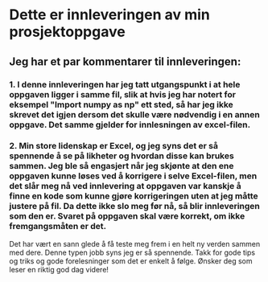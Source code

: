# Dette er innleveringen av min prosjektoppgave

<h2>Jeg har et par kommentarer til innleveringen:</h2>

<h3>1. I denne innleveringen har jeg tatt utgangspunkt i at hele oppgaven ligger i samme fil, slik at hvis jeg har notert for eksempel "Import numpy as np" ett sted, så har jeg ikke skrevet det igjen dersom det skulle være nødvendig i en annen oppgave. Det samme gjelder for innlesningen av excel-filen.</h3>
<h3>2. Min store lidenskap er Excel, og jeg syns det er så spennende å se på likheter og hvordan disse kan brukes sammen. Jeg ble så engasjert når jeg skjønte at den ene oppgaven kunne løses ved å korrigere i selve Excel-filen, men det slår meg nå ved innlevering at oppgaven var kanskje å finne en kode som kunne gjøre korrigeringen uten at jeg måtte justere på fil. Da dette ikke slo meg før nå, så blir innleveringen som den er. Svaret på oppgaven skal være korrekt, om ikke fremgangsmåten er det.</h3>

Det har vært en sann glede å få teste meg frem i en helt ny verden sammen med dere. Denne typen jobb syns jeg er så spennende. Takk for gode tips og triks og gode forelesninger som det er enkelt å følge. 
Ønsker deg som leser en riktig god dag videre! 
